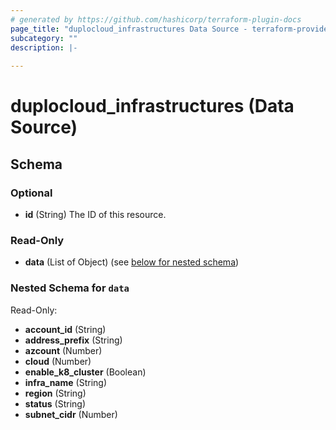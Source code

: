 ```yaml
---
# generated by https://github.com/hashicorp/terraform-plugin-docs
page_title: "duplocloud_infrastructures Data Source - terraform-provider-duplocloud"
subcategory: ""
description: |-
  
---
```


# duplocloud_infrastructures (Data Source)





<!-- schema generated by tfplugindocs -->
## Schema

### Optional

- **id** (String) The ID of this resource.

### Read-Only

- **data** (List of Object) (see [below for nested schema](#nestedatt--data))

<a id="nestedatt--data"></a>
### Nested Schema for `data`

Read-Only:

- **account_id** (String)
- **address_prefix** (String)
- **azcount** (Number)
- **cloud** (Number)
- **enable_k8_cluster** (Boolean)
- **infra_name** (String)
- **region** (String)
- **status** (String)
- **subnet_cidr** (Number)


